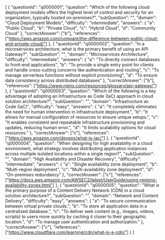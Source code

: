 [
  {
    "questionId": "q0000001",
    "question": "Which of the following cloud deployment models offers the highest level of control and security for an organization, typically hosted on-premises?",
    "subQuestion": "",
    "domain": "Cloud Deployment Models",
    "difficulty": "intermediate",
    "answers": {
      "a": "Public Cloud",
      "b": "Private Cloud",
      "c": "Hybrid Cloud",
      "d": "Community Cloud"
    },
    "correctAnswer": ["b"],
    "references": ["https://aws.amazon.com/compare/the-difference-between-public-cloud-and-private-cloud/"]
  },
  {
    "questionId": "q0000002",
    "question": "In a microservices architecture, what is the primary benefit of using an API Gateway?",
    "subQuestion": "",
    "domain": "Microservices Architecture",
    "difficulty": "intermediate",
    "answers": {
      "a": "To directly connect databases to front-end applications",
      "b": "To provide a single entry point for clients and handle cross-cutting concerns like authentication and routing",
      "c": "To manage serverless functions without explicit provisioning",
      "d": "To ensure data consistency across distributed databases"
    },
    "correctAnswer": ["b"],
    "references": ["https://www.nginx.com/resources/glossary/api-gateway/"]
  },
  {
    "questionId": "q0000003",
    "question": "Which of the following is a key advantage of adopting an Infrastructure as Code (IaC) approach in cloud solution architecture?",
    "subQuestion": "",
    "domain": "Infrastructure as Code (IaC)",
    "difficulty": "easy",
    "answers": {
      "a": "It completely eliminates the need for human intervention in infrastructure deployment.",
      "b": "It allows for manual configuration of resources to ensure unique setups.",
      "c": "It enables consistent and repeatable infrastructure provisioning and updates, reducing human error.",
      "d": "It limits scalability options for cloud resources."
    },
    "correctAnswer": ["c"],
    "references": ["https://aws.amazon.com/devops/what-is-iac/"]
  },
  {
    "questionId": "q0000004",
    "question": "When designing for high availability in a cloud environment, what strategy involves distributing application instances across multiple isolated locations within a single region?",
    "subQuestion": "",
    "domain": "High Availability and Disaster Recovery",
    "difficulty": "intermediate",
    "answers": {
      "a": "Single availability zone deployment",
      "b": "Multi-region deployment",
      "c": "Multi-availability zone deployment",
      "d": "On-premises redundancy"
    },
    "correctAnswer": ["c"],
    "references": ["https://docs.aws.amazon.com/AWSEC2/latest/UserGuide/using-regions-availability-zones.html"]
  },
  {
    "questionId": "q0000005",
    "question": "What is the primary purpose of a Content Delivery Network (CDN) in a cloud solution architecture?",
    "subQuestion": "",
    "domain": "Network and Content Delivery",
    "difficulty": "easy",
    "answers": {
      "a": "To secure communication between virtual private clouds.",
      "b": "To store all application data in a centralized database.",
      "c": "To deliver web content (e.g., images, videos, scripts) to users more quickly by caching it closer to their geographic location.",
      "d": "To manage user authentication and authorization."
    },
    "correctAnswer": ["c"],
    "references": ["https://www.cloudflare.com/learning/cdn/what-is-a-cdn/"]
  }
]
